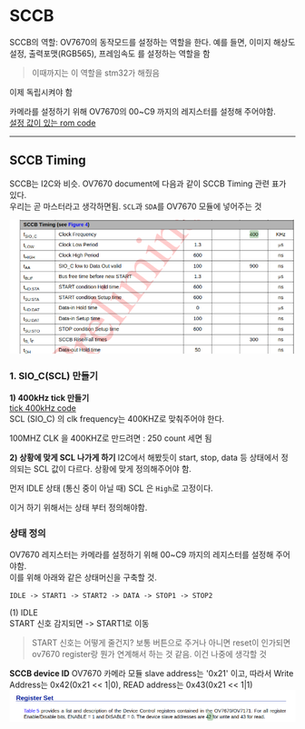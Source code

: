 # SCCB
SCCB의 역할: OV7670의 동작모드를 설정하는 역할을 한다.
예를 들면, 이미지 해상도 설정, 출력포맷(RGB565), 프레임속도 를 설정하는 역할을 함

> 이때까지는 이 역할을 stm32가 해줬음

이제 독립시켜야 함

카메라를 설정하기 위해 OV7670의 00~C9 까지의 레지스터를 설정해 주어야함.  
[설정 값이 있는 rom code](./OV7670_config_rom.sv)

---  

## SCCB Timing
SCCB는 I2C와 비슷.
OV7670 document에 다음과 같이 SCCB Timing 관련 표가 있다.  
우리는 곧 마스터라고 생각하면됨. `SCL`과 `SDA`를 OV7670 모듈에 넣어주는 것

![](image.png)  

### 1. SIO_C(SCL) 만들기
**1) 400kHz tick 만들기**  
[tick 400kHz code](./tick_400kHz.sv)  
SCL (SIO_C) 의 clk frequency는 400KHZ로 맞춰주어야 한다.

100MHZ CLK 을 400KHZ로 만드려면 : 250 count 세면 됨

**2) 상황에 맞게 SCL 나가게 하기**
I2C에서 해봤듯이 start, stop, data 등 상태에서 정의되는 SCL 값이 다르다.
상황에 맞게 정의해주어야 함.

먼저 IDLE 상태 (통신 중이 아닐 때) SCL 은 `High`로 고정이다.

이거 하기 위해서는 상태 부터 정의해야함.

### 상태 정의
OV7670 레지스터는 카메라를 설정하기 위해 00~C9 까지의 레지스터를 설정해 주어야함.  
이를 위해 아래와 같은 상태머신을 구축할 것.

    IDLE -> START1 -> START2 -> DATA -> STOP1 -> STOP2

(1) IDLE  
START 신호 감지되면 -> START1로 이동

> START 신호는 어떻게 줄건지?
    보통 버튼으로 주거나 아니면 reset이 인가되면 ov7670 register랑 뭔가 연계해서 하는 것 같음. 이건 나중에 생각할 것


**SCCB device ID**
OV7670 카메라 모듈 slave address는 '0x21' 이고, 따라서
Write Address는 0x42(0x21 << 1|0), READ address는 0x43(0x21 << 1|1)
![](image-1.png)